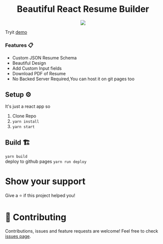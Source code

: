 <h1 align="center">Beautiful React Resume Builder</h1>
  

<p align="center" width="100%">
    <img src="https://github.com/alhaqhassan/my_gits/blob/master/RESUMEss.png?raw=true&style=centerme" >
</p>
  
Tryit [demo](https://alhaqhassan.github.io/react_resume_builder/)

### Features 📋

- Custom JSON Resume Schema
- Beautiful Design
- Add Custom Input fields
- Download PDF of Resume
- No Backed Server Required,You can host it on git pages too

## Setup ⚙️
It's just a react app so
1.  Clone Repo
2. `yarn install`
3.  `yarn start`

## Build 🏗
`yarn build` 
<br>deploy to github pages `yarn run deploy`


# Show your support

Give a ⭐️ if this project helped you!

# 🤝 Contributing

Contributions, issues and feature requests are welcome! Feel free to check [issues page](https://github.com/alhaqhassan/react_resume_builder/issues).
